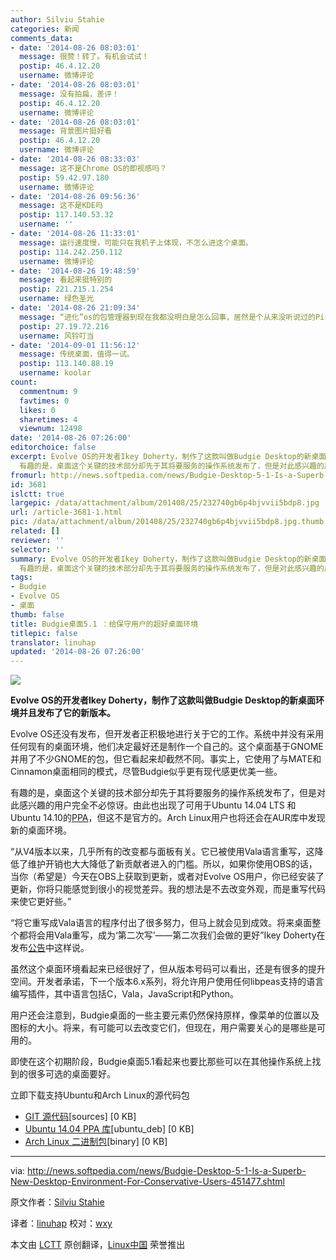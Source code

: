 ```yaml
---
author: Silviu Stahie
categories: 新闻
comments_data:
- date: '2014-08-26 08:03:01'
  message: 很赞！转了。有机会试试！
  postip: 46.4.12.20
  username: 微博评论
- date: '2014-08-26 08:03:01'
  message: 没有拍扁，差评！
  postip: 46.4.12.20
  username: 微博评论
- date: '2014-08-26 08:03:01'
  message: 背景图片挺好看
  postip: 46.4.12.20
  username: 微博评论
- date: '2014-08-26 08:33:03'
  message: 这不是Chrome OS的即视感吗？
  postip: 59.42.97.180
  username: 微博评论
- date: '2014-08-26 09:56:36'
  message: 这不是KDE吗
  postip: 117.140.53.32
  username: ''
- date: '2014-08-26 11:33:01'
  message: 运行速度慢，可能只在我机子上体现，不怎么进这个桌面。
  postip: 114.242.250.112
  username: 微博评论
- date: '2014-08-26 19:48:59'
  message: 看起来挺特别的
  postip: 221.215.1.254
  username: 绿色圣光
- date: '2014-08-26 21:09:34'
  message: “进化”os的包管理器到现在我都没明白是怎么回事，居然是个从来没听说过的Pisi
  postip: 27.19.72.216
  username: 风铃叮当
- date: '2014-09-01 11:56:12'
  message: 传统桌面，值得一试。
  postip: 113.140.88.19
  username: koolar
count:
  commentnum: 9
  favtimes: 0
  likes: 0
  sharetimes: 4
  viewnum: 12498
date: '2014-08-26 07:26:00'
editorchoice: false
excerpt: Evolve OS的开发者Ikey Doherty，制作了这款叫做Budgie Desktop的新桌面环境并且发布了它的新版本。 Evolve OS还没有发布，但开发者正积极地进行关于它的工作。系统中并没有采用任何现有的桌面环境，他们决定最好还是制作一个自己的。这个桌面基于GNOME并用了不少GNOME的包，但它看起来却截然不同。事实上，它使用了与MATE和Cinnamon桌面相同的模式，尽管Budgie似乎更有现代感更优美一些。
  有趣的是，桌面这个关键的技术部分却先于其将要服务的操作系统发布了，但是对此感兴趣的用户完全不必惊讶。由此也出现了可用于Ubuntu 14.04 LTS 和U
fromurl: http://news.softpedia.com/news/Budgie-Desktop-5-1-Is-a-Superb-New-Desktop-Environment-For-Conservative-Users-451477.shtml
id: 3681
islctt: true
largepic: /data/attachment/album/201408/25/232740gb6p4bjvvii5bdp8.jpg
url: /article-3681-1.html
pic: /data/attachment/album/201408/25/232740gb6p4bjvvii5bdp8.jpg.thumb.jpg
related: []
reviewer: ''
selector: ''
summary: Evolve OS的开发者Ikey Doherty，制作了这款叫做Budgie Desktop的新桌面环境并且发布了它的新版本。 Evolve OS还没有发布，但开发者正积极地进行关于它的工作。系统中并没有采用任何现有的桌面环境，他们决定最好还是制作一个自己的。这个桌面基于GNOME并用了不少GNOME的包，但它看起来却截然不同。事实上，它使用了与MATE和Cinnamon桌面相同的模式，尽管Budgie似乎更有现代感更优美一些。
  有趣的是，桌面这个关键的技术部分却先于其将要服务的操作系统发布了，但是对此感兴趣的用户完全不必惊讶。由此也出现了可用于Ubuntu 14.04 LTS 和U
tags:
- Budgie
- Evolve OS
- 桌面
thumb: false
title: Budgie桌面5.1 ：给保守用户的超好桌面环境
titlepic: false
translator: linuhap
updated: '2014-08-26 07:26:00'
---
```


![](/data/attachment/album/201408/25/232740gb6p4bjvvii5bdp8.jpg)


**Evolve OS的开发者Ikey Doherty，制作了这款叫做Budgie Desktop的新桌面环境并且发布了它的新版本。**


Evolve OS还没有发布，但开发者正积极地进行关于它的工作。系统中并没有采用任何现有的桌面环境，他们决定最好还是制作一个自己的。这个桌面基于GNOME并用了不少GNOME的包，但它看起来却截然不同。事实上，它使用了与MATE和Cinnamon桌面相同的模式，尽管Budgie似乎更有现代感更优美一些。


有趣的是，桌面这个关键的技术部分却先于其将要服务的操作系统发布了，但是对此感兴趣的用户完全不必惊讶。由此也出现了可用于Ubuntu 14.04 LTS 和Ubuntu 14.10的[PPA](https://launchpad.net/%7Esukso96100/+archive/ubuntu/budgie-desktop)，但这不是官方的。Arch Linux用户也将还会在AUR库中发现新的桌面环境。


“从V4版本以来，几乎所有的改变都与面板有关。它已被使用Vala语言重写，这降低了维护开销也大大降低了新贡献者进入的门槛。所以，如果你使用OBS的话，当你（希望是）今天在OBS上获取到更新，或者对Evolve OS用户，你已经安装了更新，你将只能感觉到很小的视觉差异。我的想法是不去改变外观，而是重写代码来使它更好些。”


“将它重写成Vala语言的程序付出了很多努力，但马上就会见到成效。将来桌面整个都将会用Vala重写，成为‘第二次写’——第二次我们会做的更好”Ikey Doherty在发布[公告](https://evolve-os.com/2014/07/20/budgie-desktop-v5-1-released/)中这样说。


虽然这个桌面环境看起来已经很好了，但从版本号码可以看出，还是有很多的提升空间。开发者承诺，下一个版本6.x系列，将允许用户使用任何libpeas支持的语言编写插件，其中语言包括C，Vala，JavaScript和Python。


用户还会注意到，Budgie桌面的一些主要元素仍然保持原样，像菜单的位置以及图标的大小。将来，有可能可以去改变它们，但现在，用户需要关心的是哪些是可用的。


即使在这个初期阶段，Budgie桌面5.1看起来也要比那些可以在其他操作系统上找到的很多可选的桌面要好。


立即下载支持Ubuntu和Arch Linux的源代码包


* [GIT 源代码](https://github.com/evolve-os/budgie-desktop/)[sources] [0 KB]
* [Ubuntu 14.04 PPA 库](https://launchpad.net/%7Esukso96100/+archive/ubuntu/budgie-desktop?field.series_filter=trusty)[ubuntu\_deb] [0 KB]
* [Arch Linux 二进制包](https://aur.archlinux.org/packages/budgie-desktop-git)[binary] [0 KB]




---


via: <http://news.softpedia.com/news/Budgie-Desktop-5-1-Is-a-Superb-New-Desktop-Environment-For-Conservative-Users-451477.shtml>


原文作者：[Silviu Stahie](http://news.softpedia.com/editors/browse/silviu-stahie)


译者：[linuhap](https://github.com/linuhap) 校对：[wxy](https://github.com/wxy)


本文由 [LCTT](https://github.com/LCTT/TranslateProject) 原创翻译，[Linux中国](http://linux.cn/) 荣誉推出